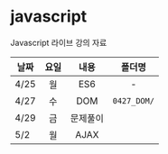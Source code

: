 # javascript

Javascript 라이브 강의 자료

| 날짜 | 요일 |   내용   | 폴더명 |
| ---- | :--: | :------: | :----: |
| 4/25 |  월  |   ES6    |   -    |
| 4/27 |  수  |   DOM    |   `0427_DOM/`     |
| 4/29 |  금  | 문제풀이 |        |
| 5/2  |  월  |   AJAX   |        |
